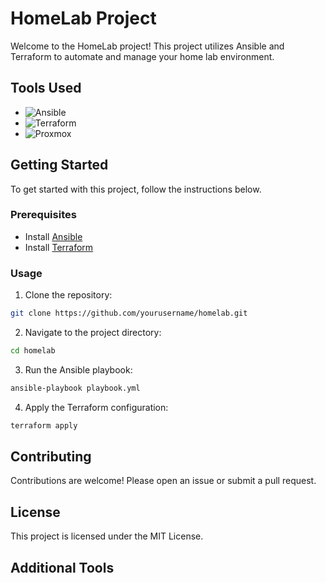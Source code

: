 # HomeLab Project

Welcome to the HomeLab project! This project utilizes Ansible and Terraform to automate and manage your home lab environment.

## Tools Used

- ![Ansible](https://img.shields.io/badge/Ansible-000000?style=for-the-badge&logo=ansible&logoColor=white)
- ![Terraform](https://img.shields.io/badge/Terraform-623CE4?style=for-the-badge&logo=terraform&logoColor=white)
- ![Proxmox](https://img.shields.io/badge/Proxmox-E57000?style=for-the-badge&logo=proxmox&logoColor=white)

## Getting Started

To get started with this project, follow the instructions below.

### Prerequisites

- Install [Ansible](https://docs.ansible.com/ansible/latest/installation_guide/intro_installation.html)
- Install [Terraform](https://learn.hashicorp.com/tutorials/terraform/install-cli)

### Usage

1. Clone the repository:
  ```sh
  git clone https://github.com/yourusername/homelab.git
  ```
2. Navigate to the project directory:
  ```sh
  cd homelab
  ```
3. Run the Ansible playbook:
  ```sh
  ansible-playbook playbook.yml
  ```
4. Apply the Terraform configuration:
  ```sh
  terraform apply
  ```

## Contributing

Contributions are welcome! Please open an issue or submit a pull request.

## License

This project is licensed under the MIT License.
## Additional Tools